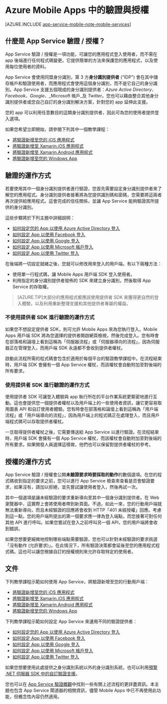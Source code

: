 <properties
	pageTitle="Azure Mobile Apps 中的驗證與授權 | Microsoft Azure"
	description="Azure Mobile Apps 驗證 / 授權功能的概念性參考與概觀"
	services="app-service\mobile"
	documentationCenter=""
	authors="mattchenderson" 
	manager="dwrede"
	editor=""/>

<tags
	ms.service="app-service-mobile"
	ms.workload="mobile"
	ms.tgt_pltfrm="na"
	ms.devlang="multiple"
	ms.topic="article"
	ms.date="11/30/2015"
	ms.author="mahender"/>

# Azure Mobile Apps 中的驗證與授權

[AZURE.INCLUDE [app-service-mobile-note-mobile-services](../../includes/app-service-mobile-note-mobile-services.md)]

## 什麼是 App Service 驗證 / 授權？

App Service 驗證 / 授權是一項功能，可讓您的應用程式登入使用者，而不需在 app 後端進行任何程式碼變更。它提供簡單的方法來保護您的應用程式，以及使用每位使用者的資料。

App Service 會使用同盟身分識別，第 3 方**身分識別提供者** ("IDP") 會在其中儲存帳戶和驗證使用者，而應用程式會使用這個身分識別，而不是它自己的身分識別。App Service 支援五個現成的身分識別提供者：_Azure Active Directory_、_Facebook_、_Google_、_Microsoft 帳戶_及 _Twitter_。您也可以藉由整合其他身分識別提供者或您自己自訂的身分識別解決方案，針對您的 app 延伸此支援。

您的 app 可以利用任意數目的這類身分識別提供者，因此可為您的使用者提供登入選項。

如果您希望立即開始，請參閱下列其中一個教學課程：

- [將驗證新增至您的 iOS 應用程式]
- [將驗證新增至 Xamarin.iOS 應用程式]
- [將驗證新增至 Xamarin.Android 應用程式]
- [將驗證新增至您的 Windows App]

## 驗證的運作方式

若要使用其中一個身分識別提供者進行驗證，您首先需要設定身分識別提供者來了解您的應用程式。身分識別提供者接著將為您提供識別碼和密碼，您需要將這兩者再次提供給應用程式。這會完成的信任關係，並讓 App Service 能夠驗證其所提供的身分識別。

這些步驟將於下列主題中詳細說明：

- [如何設定您的 App 以使用 Azure Active Directory 登入]
- [如何設定 App 以使用 Facebook 登入]
- [如何設定 App 以使用 Google 登入]
- [如何設定 App 以使用 Microsoft 帳戶登入]
- [如何設定 App 以使用 Twitter 登入]

在後端將一切設定就緒之後，您就可以修改用來登入的用戶端。有以下兩種方法：

- 使用單一行程式碼，讓 Mobile Apps 用戶端 SDK 登入使用者。
- 利用指定的身分識別提供者發佈的 SDK 來建立身分識別，然後取得 App Service 的存取權。

>[AZURE.TIP]大部分的應用程式都應該使用提供者 SDK 來獲得更自然的登入體驗，以及利用重新整理支援和其他提供者專屬的權益。

### 不使用提供者 SDK 進行驗證的運作方式

如果您不想設定提供者 SDK，則可允許 Mobile Apps 來為您執行登入。Mobile Apps 用戶端 SDK 將為您選擇的提供者開啟網頁檢視，然後完成登入。您有時會在部落格和論壇上看到這稱為「伺服器流程」或「伺服器導向的流程」，因為伺服器正在管理登入，而用戶端 SDK 永遠都不會收到提供者權杖。

啟動此流程所需的程式碼會包含於適用於每個平台的驗證教學課程中。在流程結束時，用戶端 SDK 會擁有一個 App Service 權杖，而該權杖會自動附加至對後端的所有要求。

### 使用提供者 SDK 進行驗證的運作方式

使用提供者 SDK 可讓登入體驗與 app 執行所在的平台作業系統更緊密地進行互動。這也會提供您一個提供者權杖以及用戶端上的一些使用者資訊，讓它更容易取用圖表 API 和自訂使用者體驗。您有時會在部落格和論壇上看到這稱為「用戶端流程」或「用戶端導向的流程」，因為用戶端上的程式碼正在處理登入，而且用戶端程式碼可以存取提供者權杖。

一旦取得提供者權杖之後，它需要傳送給 App Service 以進行驗證。在流程結束時，用戶端 SDK 會擁有一個 App Service 權杖，而該權杖會自動附加至對後端的所有要求。如果開發人員選擇這樣做，他們也可以保留對提供者權杖的參考。

## 授權的運作方式

App Service 驗證 / 授權會公開**未驗證要求時要採取的動作**的數個選項。在您的程式碼收到指定的要求之前，您可以進行 App Service 檢查來查看是否會驗證要求，如果沒有，請加以拒絕，並先嘗試讓使用者登入，然後再試一次。

其中一個選項是讓未經驗證的要求重新導向至其中一個身分識別提供者。在 Web 瀏覽器中，這實際上會將使用者帶到新頁面。不過，如此一來，您的行動用戶端就無法重新導向，而且未經驗證的回應將會收到 HTTP「401 未經授權」回應。考慮到這一點，您的用戶端所提出的第一個要求應一律為登入端點，而您接著可對任何其他 API 進行呼叫。如果您嘗試在登入之前呼叫另一個 API，您的用戶端將會收到錯誤。

如果您想要更細微地控制哪些端點需要驗證，您也可以針對未經驗證的要求挑選「沒有動作 (允許要求)」。在此情況下，所有驗證決策都會延後至您的應用程式程式碼。這也可以讓您根據自訂的授權規則來允許存取特定的使用者。

## 文件

下列教學課程示範如何使用 App Service，將驗證新增至您的行動用戶端：

- [將驗證新增至您的 iOS 應用程式]
- [將驗證新增至 Xamarin.iOS 應用程式]
- [將驗證新增至 Xamarin.Android 應用程式]
- [將驗證新增至您的 Windows App]

下列教學課程示範如何設定 App Service 來運用不同的驗證提供者：

- [如何設定您的 App 以使用 Azure Active Directory 登入]
- [如何設定 App 以使用 Facebook 登入]
- [如何設定 App 以使用 Google 登入]
- [如何設定 App 以使用 Microsoft 帳戶登入]
- [如何設定 App 以使用 Twitter 登入]

如果您想要使用此處提供之身分識別系統以外的身分識別系統，也可以利用[預覽 .NET 伺服器 SDK 中的自訂驗證支援](app-service-mobile-dotnet-backend-how-to-use-server-sdk.md#custom-auth)。

您也可以在 [App Service 驗證概觀](app-service-authentication-overview.md)中找到一些有關上述流程的更詳盡資訊。本主題也包含 App Service 閘道器的相關資訊，儘管 Mobile Apps 中已不再使用此功能，但概念性內容仍然適用。

[將驗證新增至您的 iOS 應用程式]: app-service-mobile-ios-get-started-users.md
[將驗證新增至 Xamarin.iOS 應用程式]: app-service-mobile-xamarin-ios-get-started-users.md
[將驗證新增至 Xamarin.Android 應用程式]: app-service-mobile-xamarin-android-get-started-users.md
[將驗證新增至您的 Windows App]: app-service-mobile-windows-store-dotnet-get-started-users.md

[如何設定您的 App 以使用 Azure Active Directory 登入]: app-service-mobile-how-to-configure-active-directory-authentication.md
[如何設定 App 以使用 Facebook 登入]: app-service-mobile-how-to-configure-facebook-authentication.md
[如何設定 App 以使用 Google 登入]: app-service-mobile-how-to-configure-google-authentication.md
[如何設定 App 以使用 Microsoft 帳戶登入]: app-service-mobile-how-to-configure-microsoft-authentication.md
[如何設定 App 以使用 Twitter 登入]: app-service-mobile-how-to-configure-twitter-authentication.md

<!---HONumber=AcomDC_1203_2015-->